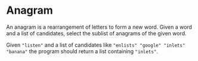# Anagram

An anagram is a rearrangement of letters to form a new word.
Given a word and a list of candidates, select the sublist of anagrams of the given word.

Given `"listen"` and a list of candidates like `"enlists" "google"
"inlets" "banana"` the program should return a list containing
`"inlets"`.

